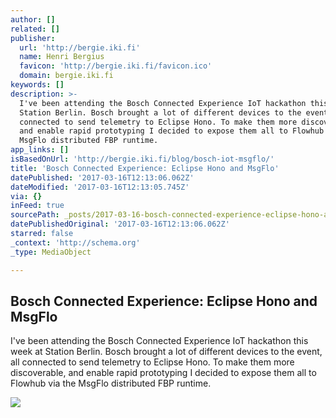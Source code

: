 ```yaml
---
author: []
related: []
publisher:
  url: 'http://bergie.iki.fi'
  name: Henri Bergius
  favicon: 'http://bergie.iki.fi/favicon.ico'
  domain: bergie.iki.fi
keywords: []
description: >-
  I've been attending the Bosch Connected Experience IoT hackathon this week at
  Station Berlin. Bosch brought a lot of different devices to the event, all
  connected to send telemetry to Eclipse Hono. To make them more discoverable,
  and enable rapid prototyping I decided to expose them all to Flowhub via the
  MsgFlo distributed FBP runtime.
app_links: []
isBasedOnUrl: 'http://bergie.iki.fi/blog/bosch-iot-msgflo/'
title: 'Bosch Connected Experience: Eclipse Hono and MsgFlo'
datePublished: '2017-03-16T12:13:06.062Z'
dateModified: '2017-03-16T12:13:05.745Z'
via: {}
inFeed: true
sourcePath: _posts/2017-03-16-bosch-connected-experience-eclipse-hono-and-msgflo.md
datePublishedOriginal: '2017-03-16T12:13:06.062Z'
starred: false
_context: 'http://schema.org'
_type: MediaObject

---
```

<article style=""><h1>Bosch Connected Experience: Eclipse Hono and MsgFlo</h1><p>I've been attending the Bosch Connected Experience IoT hackathon this week at Station Berlin. Bosch brought a lot of different devices to the event, all connected to send telemetry to Eclipse Hono. To make them more discoverable, and enable rapid prototyping I decided to expose them all to Flowhub via the MsgFlo distributed FBP runtime.</p><img src="https://s3.eu-central-1.amazonaws.com/bergie-iki-fi/bcx17-open-hack.jpg" /></article>